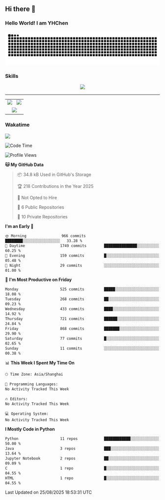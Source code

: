 
## Hi there 👋

<!--
**YHChen0511/YHChen0511** is a ✨ _special_ ✨ repository because its `README.md` (this file) appears on your GitHub profile.

Here are some ideas to get you started:

- 🔭 I’m currently working on ...
- 🌱 I’m currently learning ...
- 👯 I’m looking to collaborate on ...
- 🤔 I’m looking for help with ...
- 💬 Ask me about ...
- 📫 How to reach me: ...
- 😄 Pronouns: ...
- ⚡ Fun fact: ...
-->
### Hello World!  I am YHChen

![](https://raw.githubusercontent.com/YHChen0511/YHChen0511/refs/heads/output/github-contribution-grid-snake.svg)

### Skills

<p align="center">
  <a href="https://skillicons.dev">
    <img src="https://skillicons.dev/icons?i=python,cpp,java,c,pytorch,git,docker,latex,mysql,linux,vscode" />
  </a>
</p>

---
<div align="center">
  <table style="width:100%;">
    <tr>
      <!-- 第一个图片 -->
      <td align="center">
        <img height='200' src="https://github-readme-stats.vercel.app/api?username=YHChen0511&show_icons=true" />
      </td>
      <!-- 第二个图片 -->
      <td align="center">
        <img height='200' src="https://github-readme-stats.vercel.app/api/top-langs/?username=YHChen0511&layout=compact" />
      </td>
    </tr>
    <!-- 第三个图片 -->
    <tr>
      <td colspan="2" align="center">
        <img height="220" src="https://github-readme-activity-graph.vercel.app/graph?username=YHChen0511&theme=github-compact&hide_border=true&area=true" />
      </td>
    </tr>
  </table>
</div>

### Wakatime
<img align="center" src="https://github-readme-stats.vercel.app/api/wakatime?username=YHChen0511&theme=transparent&hide_border=true&layout=compact&langs_count=20&range=last_30_days" />

<!--START_SECTION:waka-->
![Code Time](http://img.shields.io/badge/Code%20Time-468%20hrs%2041%20mins-blue)

![Profile Views](http://img.shields.io/badge/Profile%20Views-0-blue)

**🐱 My GitHub Data** 

> 📦 34.8 kB Used in GitHub's Storage 
 > 
> 🏆 218 Contributions in the Year 2025
 > 
> 🚫 Not Opted to Hire
 > 
> 📜 6 Public Repositories 
 > 
> 🔑 10 Private Repositories 
 > 
**I'm an Early 🐤** 

```text
🌞 Morning                966 commits         ████████░░░░░░░░░░░░░░░░░   33.28 % 
🌆 Daytime                1749 commits        ███████████████░░░░░░░░░░   60.25 % 
🌃 Evening                159 commits         █░░░░░░░░░░░░░░░░░░░░░░░░   05.48 % 
🌙 Night                  29 commits          ░░░░░░░░░░░░░░░░░░░░░░░░░   01.00 % 
```
📅 **I'm Most Productive on Friday** 

```text
Monday                   525 commits         █████░░░░░░░░░░░░░░░░░░░░   18.08 % 
Tuesday                  268 commits         ██░░░░░░░░░░░░░░░░░░░░░░░   09.23 % 
Wednesday                433 commits         ████░░░░░░░░░░░░░░░░░░░░░   14.92 % 
Thursday                 721 commits         ██████░░░░░░░░░░░░░░░░░░░   24.84 % 
Friday                   868 commits         ███████░░░░░░░░░░░░░░░░░░   29.90 % 
Saturday                 77 commits          █░░░░░░░░░░░░░░░░░░░░░░░░   02.65 % 
Sunday                   11 commits          ░░░░░░░░░░░░░░░░░░░░░░░░░   00.38 % 
```


📊 **This Week I Spent My Time On** 

```text
🕑︎ Time Zone: Asia/Shanghai

💬 Programming Languages: 
No Activity Tracked This Week

🔥 Editors: 
No Activity Tracked This Week

💻 Operating System: 
No Activity Tracked This Week
```

**I Mostly Code in Python** 

```text
Python                   11 repos            ████████████░░░░░░░░░░░░░   50.00 % 
Java                     3 repos             ███░░░░░░░░░░░░░░░░░░░░░░   13.64 % 
Jupyter Notebook         2 repos             ██░░░░░░░░░░░░░░░░░░░░░░░   09.09 % 
C                        1 repo              █░░░░░░░░░░░░░░░░░░░░░░░░   04.55 % 
HTML                     1 repo              █░░░░░░░░░░░░░░░░░░░░░░░░   04.55 % 
```




 Last Updated on 25/08/2025 18:53:31 UTC
<!--END_SECTION:waka-->
